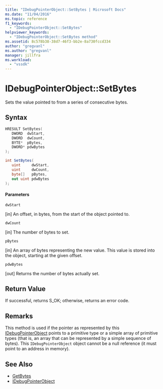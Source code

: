 ```yaml
---
title: "IDebugPointerObject::SetBytes | Microsoft Docs"
ms.date: "11/04/2016"
ms.topic: reference
f1_keywords:
  - "IDebugPointerObject::SetBytes"
helpviewer_keywords:
  - "IDebugPointerObject::SetBytes method"
ms.assetid: 8c578b38-38d7-46f3-bb2e-8a730fccd334
author: "gregvanl"
ms.author: "gregvanl"
manager: jillfra
ms.workload:
  - "vssdk"
---
```

# IDebugPointerObject::SetBytes
Sets the value pointed to from a series of consecutive bytes.

## Syntax

```cpp
HRESULT SetBytes( 
   DWORD  dwStart,
   DWORD  dwCount,
   BYTE*  pBytes,
   DWORD* pdwBytes
);
```

```csharp
int SetBytes(
   uint     dwStart,
   uint     dwCount,
   byte[]   pBytes,
   out uint pdwBytes
);
```

#### Parameters
 `dwStart`

 [in] An offset, in bytes, from the start of the object pointed to.

 `dwCount`

 [in] The number of bytes to set.

 `pBytes`

 [in] An array of bytes representing the new value. This value is stored into the object, starting at the given offset.

 `pdwBytes`

 [out] Returns the number of bytes actually set.

## Return Value
 If successful, returns S_OK; otherwise, returns an error code.

## Remarks
 This method is used if the pointer as represented by this [IDebugPointerObject](../../../extensibility/debugger/reference/idebugpointerobject.md) points to a primitive type or a simple array of primitive types (that is, an array that can be represented by a simple sequence of bytes). This `IDebugPointerObject` object cannot be a null reference (it must point to an address in memory).

## See Also
- [GetBytes](../../../extensibility/debugger/reference/idebugpointerobject-getbytes.md)
- [IDebugPointerObject](../../../extensibility/debugger/reference/idebugpointerobject.md)